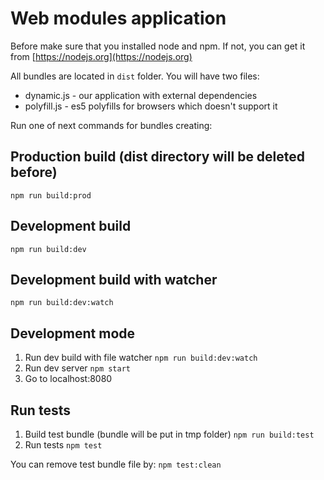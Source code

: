 # Web modules application

Before make sure that you installed node and npm. If not, you can get it from [https://nodejs.org](https://nodejs.org)

All bundles are located in `dist` folder. You will have two files:

* dynamic.js - our application with external dependencies
* polyfill.js - es5 polyfills for browsers which doesn't support it
 
Run one of next commands for bundles creating:

## Production build (dist directory will be deleted before)
`npm run build:prod`

## Development build
`npm run build:dev`

## Development build with watcher
`npm run build:dev:watch`

## Development mode
1. Run dev build with file watcher `npm run build:dev:watch`
2. Run dev server `npm start`
3. Go to localhost:8080

## Run tests
1. Build test bundle (bundle will be put in tmp folder)
`npm run build:test`
2. Run tests
`npm test`

You can remove test bundle file by: `npm test:clean`